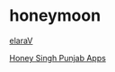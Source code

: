 # honeymoon

[elaraV](http://213.227.143.7:8205/stream)

[Honey Singh Punjab Apps](http://176.9.39.205:9996)

